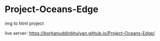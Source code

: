 # Project-Oceans-Edge
img to html project


live server: https://borhanuddinbhuiyan.github.io/Project-Oceans-Edge/

